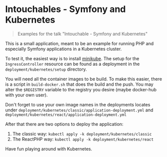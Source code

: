 # Intouchables - Symfony and Kubernetes

> Examples for the talk "Intouchable - Symfony and Kubernetes"

This is a small application, meant to be an example for running PHP and especially Symfony applications in a 
Kubernetes cluster.

To test it, the easiest way is to install [minikube](https://github.com/kubernetes/minikube). The setup for the 
`IngressController` resource can be found as a deployment in the `deployment/kubernetes/setup` directory.

You will need all the container images to be build. To make this easier, there is a script in `build-docker.sh` that
does the build and the push. You may alter the `$REGISTRY` variable to the registry you desire (maybe docker-hub with
your own user).

Don't forget to use your own image names in the deployments locates under
`deployment/kubernetes/classic/application-deployment.yml` and
`deployment/kubernetes/react/application-deployment.yml`

After that there are two options to deploy the application:

1. The classic way: `kubectl apply -k deployment/kubernetes/classic`
2. The ReactPHP way: `kubectl apply -k deployment/kubernetes/react`

Have fun playing around with Kubernetes.
